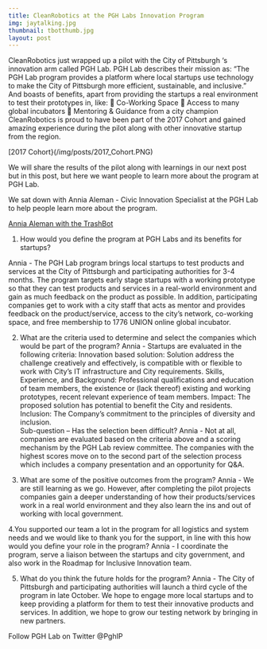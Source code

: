 ```yaml
---
title: CleanRobotics at the PGH Labs Innovation Program
img: jaytalking.jpg
thumbnail: tbotthumb.jpg
layout: post
---
```

CleanRobotics just wrapped up a pilot with the City of Pittsburgh ‘s innovation arm called PGH Lab.
PGH Lab describes their mission as:
“The PGH Lab program provides a platform where local startups use technology to make the City of Pittsburgh more efficient, sustainable, and inclusive.”
And boasts of benefits, apart from providing the startups a real environment to test their prototypes in, like:
	Co-Working Space
	Access to many global incubators
	Mentoring & Guidance from a city champion
CleanRobotics is proud to have been part of the 2017 Cohort and gained amazing experience during the pilot along with other innovative startup from the region.

[2017 Cohort}(/img/posts/2017_Cohort.PNG)

We will share the results of the pilot along with learnings in our next post but in this post,  but here we want people to learn more about the program at PGH Lab.


We sat down with Annia Aleman - Civic Innovation Specialist at the PGH Lab to help people learn more about the program.

[Annia Aleman with the TrashBot](/img/posts/anniapost.JPG)


1.	How would you define the program at PGH Labs and its benefits for startups?

Annia - The PGH Lab program brings local startups to test products and services at the City of Pittsburgh and participating authorities for 3-4 months. The program targets early stage startups with a working prototype so that they can test products and services in a real-world environment and gain as much feedback on the product as possible. In addition, participating companies get to work with a city staff that acts as mentor and provides feedback on the product/service, access to the city’s network, co-working space, and free membership to 1776 UNION online global incubator. 

2.	What are the criteria used to determine and select the companies which would be part of the program? 
Annia -  Startups are evaluated in the following criteria: 
Innovation based solution: Solution address the challenge creatively and effectively, is compatible with or flexible to work with City’s IT infrastructure and City requirements. 
Skills, Experience, and Background: Professional qualifications and education of team members, the existence or (lack thereof) existing and working prototypes, recent relevant experience of team members. 
Impact: The proposed solution has potential to benefit the City and residents. 
Inclusion: The Company’s commitment to the principles of diversity and inclusion.  
Sub-question – Has the selection been difficult?
Annia - Not at all, companies are evaluated based on the criteria above and a scoring mechanism by the PGH Lab review committee. The companies with the highest scores move on to the second part of the selection process which includes a company presentation and an opportunity for Q&A.

3.	What are some of the positive outcomes from the program? 
Annia -  We are still learning as we go. However, after completing the pilot projects companies gain a deeper understanding of how their products/services work in a real world environment and they also learn the ins and out of working with local government. 

4.You supported our team a lot in the program for all logistics and system needs and we would like to thank you for the support, in line with this how would you define your role in the program? 
Annia - I coordinate the program, serve a liaison between the startups and city government, and also work in the Roadmap for Inclusive Innovation team. 

5.	What do you think the future holds for the program? 
Annia -  The City of Pittsburgh and participating authorities will launch a third cycle of the program in late October. We hope to engage more local startups and to keep providing a platform for them to test their innovative products and services. In addition, we hope to grow our testing network by bringing in new partners. 

Follow PGH Lab on Twitter @PghIP
